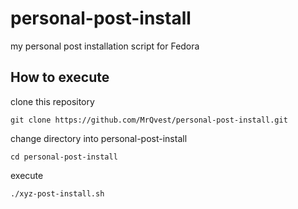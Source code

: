 # personal-post-install
my personal post installation script for Fedora

## How to execute
clone this repository
```
git clone https://github.com/MrQvest/personal-post-install.git
```
change directory into personal-post-install
```
cd personal-post-install
```
execute
```
./xyz-post-install.sh
```
